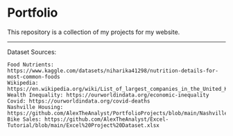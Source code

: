 # Portfolio

This repository is a collection of my projects for my website.

-----------------------------------------------------------

Dataset Sources:

    Food Nutrients: https://www.kaggle.com/datasets/niharika41298/nutrition-details-for-most-common-foods
    Wikipedia: https://en.wikipedia.org/wiki/List_of_largest_companies_in_the_United_Kingdom
    Wealth Inequality: https://ourworldindata.org/economic-inequality
    Covid: https://ourworldindata.org/covid-deaths
    Nashville Housing: https://github.com/AlexTheAnalyst/PortfolioProjects/blob/main/Nashville%20Housing%20Data%20for%20Data%20Cleaning.xlsx
    Bike Sales: https://github.com/AlexTheAnalyst/Excel-Tutorial/blob/main/Excel%20Project%20Dataset.xlsx

